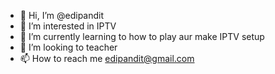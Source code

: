 - 👋 Hi, I’m @edipandit
- 👀 I’m interested in IPTV 
- 🌱 I’m currently learning to how to play aur make  IPTV setup
- 💞️ I’m looking to teacher 
- 📫 How to reach me edipandit@gmail.com

<!---
edipandit/edipandit is a ✨ special ✨ repository because its `README.md` (this file) appears on your GitHub profile.
You can click the Preview link to take a look at your changes.
--->
